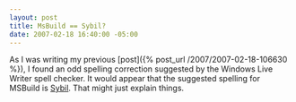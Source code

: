 ```yaml
---
layout: post
title: MsBuild == Sybil?
date: 2007-02-18 16:40:00 -05:00
---
```


As I was writing my previous [post]({% post_url /2007/2007-02-18-106630 %}), I found an odd spelling correction suggested by the Windows Live Writer spell checker. It would appear that the suggested spelling for MSBuild is [Sybil](http://en.wikipedia.org/wiki/Shirley_Ardell_Mason). That might just explain things.
